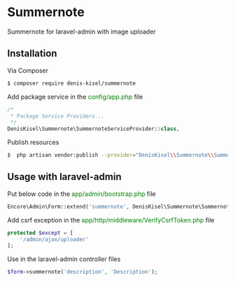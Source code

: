 # Summernote

Summernote for laravel-admin with image uploader

## Installation

Via Composer

``` bash
$ composer require denis-kisel/summernote
```

Add package service in the <font color="green">config/app.php</font> file
``` php
/*
 * Package Service Providers...
 */
DenisKisel\Summernote\SummernoteServiceProvider::class,
```


Publish resources
``` bash
$  php artisan vendor:publish --provider="DenisKisel\\Summernote\\SummernoteServiceProvider"
```

## Usage with laravel-admin
Put below code in the <font color="green">app/admin/bootstrap.php</font> file

``` php
Encore\Admin\Form::extend('summernote', DenisKisel\Summernote\Summernote::class);
```

Add csrf exception in the <font color="green">app/http/middleware/VerifyCsrfToken.php</font> file


``` php
protected $except = [
    '/admin/ajax/uploader'
];
```

Use in the laravel-admin controller files
``` php
$form->summernote('description', 'Description');
```
